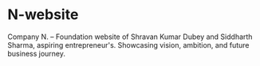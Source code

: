 # N-website
Company N. – Foundation website of Shravan Kumar Dubey and Siddharth Sharma, aspiring entrepreneur's. Showcasing vision, ambition, and future business journey.
